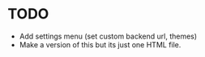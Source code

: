 # TODO
- Add settings menu (set custom backend url, themes)
- Make a version of this but its just one HTML file.
